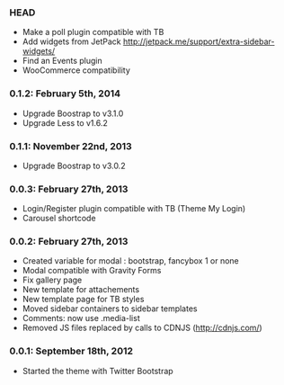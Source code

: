 ### HEAD
* Make a poll plugin compatible with TB
* Add widgets from JetPack http://jetpack.me/support/extra-sidebar-widgets/
* Find an Events plugin
* WooCommerce compatibility

### 0.1.2: February 5th, 2014
* Upgrade Boostrap to v3.1.0
* Upgrade Less to v1.6.2

### 0.1.1: November 22nd, 2013
* Upgrade Boostrap to v3.0.2

### 0.0.3: February 27th, 2013
* Login/Register plugin compatible with TB (Theme My Login)
* Carousel shortcode

### 0.0.2: February 27th, 2013
* Created variable for modal  : bootstrap, fancybox 1 or none
* Modal compatible with Gravity Forms
* Fix gallery page
* New template for attachements
* New template page for TB styles
* Moved sidebar containers to sidebar templates
* Comments: now use .media-list
* Removed JS files replaced by calls to CDNJS (http://cdnjs.com/)

### 0.0.1: September 18th, 2012
* Started the theme with Twitter Bootstrap
